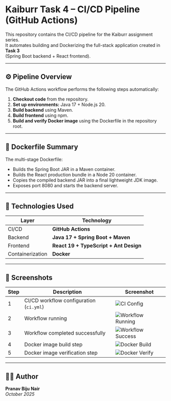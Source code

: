 # Kaiburr Task 4 – CI/CD Pipeline (GitHub Actions)

This repository contains the CI/CD pipeline for the Kaiburr assignment series.  
It automates building and Dockerizing the full-stack application created in **Task 3**  
(Spring Boot backend + React frontend).

---

## ⚙️ Pipeline Overview
The GitHub Actions workflow performs the following steps automatically:

1. **Checkout code** from the repository.  
2. **Set up environments:** Java 17 + Node.js 20.  
3. **Build backend** using Maven.  
4. **Build frontend** using npm.  
5. **Build and verify Docker image** using the Dockerfile in the repository root.

---

## 🐳 Dockerfile Summary
The multi-stage Dockerfile:

- Builds the Spring Boot JAR in a Maven container.  
- Builds the React production bundle in a Node 20 container.  
- Copies the compiled backend JAR into a final lightweight JDK image.  
- Exposes port 8080 and starts the backend server.

---

## 🧠 Technologies Used
| Layer | Technology |
|-------|-------------|
| CI/CD | **GitHub Actions** |
| Backend | **Java 17 + Spring Boot + Maven** |
| Frontend | **React 19 + TypeScript + Ant Design** |
| Containerization | **Docker** |

---

## 📸 Screenshots

| Step | Description | Screenshot |
|------|--------------|-------------|
| 1 | CI/CD workflow configuration (`ci.yml`) | ![CI Config](screenshots/01_ci_yaml.png) |
| 2 | Workflow running | ![Workflow Running](screenshots/02_workflow_running.png) |
| 3 | Workflow completed successfully | ![Workflow Success](screenshots/03_workflow_success.png) |
| 4 | Docker image build step | ![Docker Build](screenshots/04_docker_build.png) |
| 5 | Docker image verification step | ![Docker Verify](screenshots/05_docker_verify.png) |

---

## 🧑‍💻 Author
**Pranav Biju Nair**  
*October 2025*
